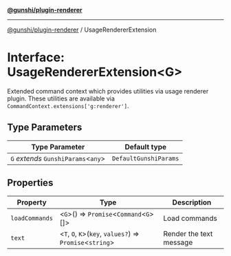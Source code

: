 [**@gunshi/plugin-renderer**](../index.md)

***

[@gunshi/plugin-renderer](../index.md) / UsageRendererExtension

# Interface: UsageRendererExtension\<G\>

Extended command context which provides utilities via usage renderer plugin.
These utilities are available via `CommandContext.extensions['g:renderer']`.

## Type Parameters

| Type Parameter | Default type |
| ------ | ------ |
| `G` *extends* `GunshiParams`\<`any`\> | `DefaultGunshiParams` |

## Properties

| Property | Type | Description |
| ------ | ------ | ------ |
| <a id="loadcommands"></a> `loadCommands` | \<`G`\>() => `Promise`\<`Command`\<`G`\>[]\> | Load commands |
| <a id="text"></a> `text` | \<`T`, `O`, `K`\>(`key`, `values?`) => `Promise`\<`string`\> | Render the text message |
